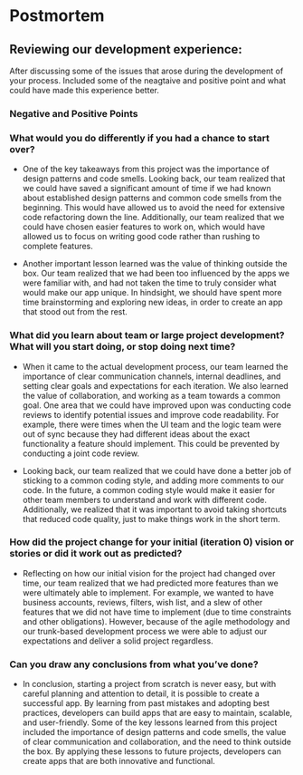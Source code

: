 # Postmortem

## Reviewing our development experience:
After discussing some of the issues that arose during the development of your process. Included some of the neagtaive and positive point and what could have made this experience better.

### Negative and Positive Points 

### What would you do differently if you had a chance to start over?

* One of the key takeaways from this project was the importance of design patterns and code smells. Looking back, our team realized that we could have saved a significant amount of time if we had known about established design patterns and common code smells from the beginning. This would have allowed us to avoid the need for extensive code refactoring down the line. Additionally, our team realized that we could have chosen easier features to work on, which would have allowed us to focus on writing good code rather than rushing to complete features.

* Another important lesson learned was the value of thinking outside the box. Our team realized that we had been too influenced by the apps we were familiar with, and had not taken the time to truly consider what would make our app unique. In hindsight, we should have spent more time brainstorming and exploring new ideas, in order to create an app that stood out from the rest.

### What did you learn about team or large project development? What will you start doing, or stop doing next time?

* When it came to the actual development process, our team learned the importance of clear communication channels, internal deadlines, and setting clear goals and expectations for each iteration. We also learned the value of collaboration, and working as a team towards a common goal. One area that we could have improved upon was conducting code reviews to identify potential issues and improve code readability. For example, there were times when the UI team and the logic team were out of sync because they had different ideas about the exact functionality a feature should implement. This could be prevented by conducting a joint code review.

* Looking back, our team realized that we could have done a better job of sticking to a common coding style, and adding more comments to our code. In the future, a common coding style would make it easier for other team members to understand and work with different code. Additionally, we realized that it was important to avoid taking shortcuts that reduced code quality, just to make things work in the short term.

### How did the project change for your initial (iteration 0) vision or stories or did it work out as predicted?

* Reflecting on how our initial vision for the project had changed over time, our team realized that we had predicted more features than we were ultimately able to implement. For example, we wanted to have business accounts, reviews, filters, wish list, and a slew of other features that we did not have time to implement (due to time constraints and other obligations). However, because of the agile methodology and our trunk-based development process we were able to adjust our expectations and deliver a solid project regardless.

### Can you draw any conclusions from what you’ve done?

* In conclusion, starting a project from scratch is never easy, but with careful planning and attention to detail, it is possible to create a successful app. By learning from past mistakes and adopting best practices, developers can build apps that are easy to maintain, scalable, and user-friendly. Some of the key lessons learned from this project included the importance of design patterns and code smells, the value of clear communication and collaboration, and the need to think outside the box. By applying these lessons to future projects, developers can create apps that are both innovative and functional. 
